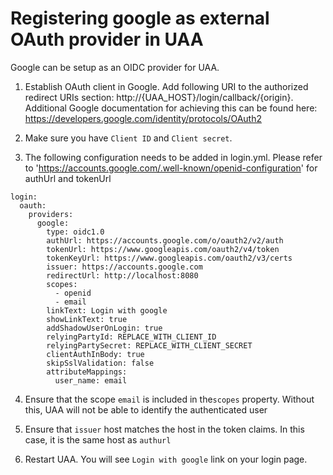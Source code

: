# Registering google as external OAuth provider in UAA
 
Google can be setup as an OIDC provider for UAA. 

1. Establish OAuth client in Google. Add following URI to the authorized redirect URIs section: http://{UAA_HOST}/login/callback/{origin}. Additional Google documentation for achieving this can be found here: https://developers.google.com/identity/protocols/OAuth2

2. Make sure you have `Client ID` and `Client secret`.

2. The following configuration needs to be added in login.yml. 
Please refer to 'https://accounts.google.com/.well-known/openid-configuration' for authUrl and tokenUrl
  ```
  login:
    oauth:
      providers:
        google:
          type: oidc1.0
          authUrl: https://accounts.google.com/o/oauth2/v2/auth
          tokenUrl: https://www.googleapis.com/oauth2/v4/token
          tokenKeyUrl: https://www.googleapis.com/oauth2/v3/certs
          issuer: https://accounts.google.com
          redirectUrl: http://localhost:8080
          scopes:
            - openid
            - email
          linkText: Login with google
          showLinkText: true
          addShadowUserOnLogin: true
          relyingPartyId: REPLACE_WITH_CLIENT_ID
          relyingPartySecret: REPLACE_WITH_CLIENT_SECRET
          clientAuthInBody: true
          skipSslValidation: false
          attributeMappings:
            user_name: email
  ```

4. Ensure that the scope `email` is included in the`scopes` property. Without this, UAA will not be able to identify the authenticated user

5. Ensure that `issuer` host matches the host in the token claims. In this case, it is the same host as `authurl`

6. Restart UAA. You will see `Login with google` link on your login page.
